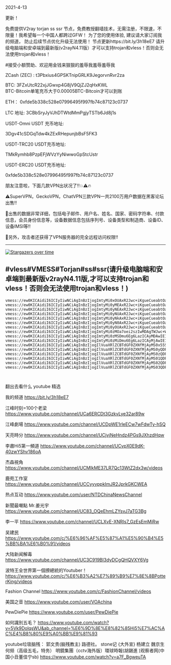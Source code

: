 2021-4-13

更新！

免费提供V2ray torjan ss ssr 节点，免费教授翻墙技术，无需注册，不限速，不限量！我希望每一个中国人都跨过GFW！
为了您的使用体验, 建议请大家订阅我的频道， 防止后续节点优化升级无法使用！   节点更新https://bit.ly/3h18eE7
请升级电脑端和安卓端到最新版(v2rayN4.11版）才可以支持trojan和vless！否则会无法使用trojan和vless！


#接受小额赞助、欢迎用金钱来狠狠的羞辱我羞辱羞辱我
 
ZCash (ZEC) : t3Pbxius4GPSKTnipGRLK9JegorvnRvr2za

BTC:   3FZxUtcR22xjJGwxp4G8jV9QjZJ2qHxKWL                               
BTC-Bitcoin单笔充币大于0.00005BTC-Bitcoin才可以到账

ETH： 0xfde5b338c528e07996495f997fb74c87123c0737
  
LTC 地址:   3CBbSryJyVJhDTWtdMmPgjyTSTb6Jd8j1s



USDT-Omni USDT 充币地址:  

3Dgv41cSDGqTdw4kZExRHepunjbBsF5FK3

USDT-TRC20  USDT充币地址:

TMkRymhb8PzpEFjWVzYyNiwwoGpStcUstr

USDT-ERC20 USDT充币地址:
 
0xfde5b338c528e07996495f997fb74c87123c0737
 
 
朋友注意啦，下面几款VPN出状况了‼️💥⚠️🔥

⚠️SuperVPN，GeckoVPN，ChatVPN三款VPN一共2100万用户数据在黑客论坛出售‼️

💢出售的数据非常详细，包括电子邮件、用户名、姓名、国家、密码字符串、付款信息，会员身份信息等，设备数据信息包括序列号、设备类型和制造商、设备ID、设备IMSI等‼️

💢另外，攻击者还获得了VPN服务器的完全远程访问权限‼️

--------------------------------
[![Stargazers over time](
https://github.com/JACKUSR2089/v2ray-subscribed/blob/master/3-28.PNG)](https://starchart.cc/phlinhng/v2ray-tcp-tls-web)


 
#vless#VMESS#Torjan#ss#ssr(请升级电脑端和安卓端到最新版v2rayN4.11版,才可以支持trojan和vless！否则会无法使用trojan和vless！)
----------------------------------------------------------------------------------------------------------------------------------------------------
~~~
vmess://ew0KICAidiI6ICIyIiwNCiAgInBzIjogImtyMi0xOUAxR2Jwc+iKgueCueabtOaWsCBodHRwczovL2JpdC5seS8zaDE4ZUU3IiwNCiAgImFkZCI6ICIxMDQuMjUuMTc1LjY5IiwNCiAgInBvcnQiOiAiNDQzIiwNCiAgImlkIjogImE5Y2QxMjZhLTdjMDUtNDFhZi1hZDBlLWExODVlYWJjODljOCIsDQogICJhaWQiOiAiMSIsDQogICJuZXQiOiAid3MiLA0KICAidHlwZSI6ICJub25lIiwNCiAgImhvc3QiOiAidmluY2VudC1qYWNrc29uLmNmIiwNCiAgInBhdGgiOiAiL1RoZS1HcmVhdC1Bd2FrZW5pbmdfdndzIiwNCiAgInRscyI6ICJ0bHMiLA0KICAic25pIjogIiINCn0=
vmess://ew0KICAidiI6ICIyIiwNCiAgInBzIjogImtyMi0yMEAxR2Jwc+iKgueCueabtOaWsCBodHRwczovL2JpdC5seS8zaDE4ZUU3IiwNCiAgImFkZCI6ICIxMDQuMjAuODEuMjQwIiwNCiAgInBvcnQiOiAiNDQzIiwNCiAgImlkIjogImE5Y2QxMjZhLTdjMDUtNDFhZi1hZDBlLWExODVlYWJjODljOCIsDQogICJhaWQiOiAiMSIsDQogICJuZXQiOiAid3MiLA0KICAidHlwZSI6ICJub25lIiwNCiAgImhvc3QiOiAidmluY2VudC1qYWNrc29uLmNmIiwNCiAgInBhdGgiOiAiL1RoZS1HcmVhdC1Bd2FrZW5pbmdfdndzIiwNCiAgInRscyI6ICJ0bHMiLA0KICAic25pIjogIiINCn0=
vmess://ew0KICAidiI6ICIyIiwNCiAgInBzIjogImtyMi0yNEAxR2Jwc+iKgueCueabtOaWsCBodHRwczovL2JpdC5seS8zaDE4ZUU3IiwNCiAgImFkZCI6ICIxMDQuMjEuNzYuMjI5IiwNCiAgInBvcnQiOiAiNDQzIiwNCiAgImlkIjogImE5Y2QxMjZhLTdjMDUtNDFhZi1hZDBlLWExODVlYWJjODljOCIsDQogICJhaWQiOiAiMSIsDQogICJuZXQiOiAid3MiLA0KICAidHlwZSI6ICJub25lIiwNCiAgImhvc3QiOiAidmluY2VudC1qYWNrc29uLmNmIiwNCiAgInBhdGgiOiAiL1RoZS1HcmVhdC1Bd2FrZW5pbmdfdndzIiwNCiAgInRscyI6ICJ0bHMiLA0KICAic25pIjogIiINCn0=
vmess://ew0KICAidiI6ICIyIiwNCiAgInBzIjogImtyMi0yNUAxR2Jwc+iKgueCueabtOaWsCBodHRwczovL2JpdC5seS8zaDE4ZUU3IiwNCiAgImFkZCI6ICIxMDQuMTcuMTg4LjkxIiwNCiAgInBvcnQiOiAiNDQzIiwNCiAgImlkIjogImE5Y2QxMjZhLTdjMDUtNDFhZi1hZDBlLWExODVlYWJjODljOCIsDQogICJhaWQiOiAiMSIsDQogICJuZXQiOiAid3MiLA0KICAidHlwZSI6ICJub25lIiwNCiAgImhvc3QiOiAidmluY2VudC1qYWNrc29uLmNmIiwNCiAgInBhdGgiOiAiL1RoZS1HcmVhdC1Bd2FrZW5pbmdfdndzIiwNCiAgInRscyI6ICJ0bHMiLA0KICAic25pIjogIiINCn0=
vmess://ew0KICAidiI6ICIyIiwNCiAgInBzIjogImtyMi0yNkAxR2Jwc+iKgueCueabtOaWsCBodHRwczovL2JpdC5seS8zaDE4ZUU3IiwNCiAgImFkZCI6ICIxMDQuMTYuMTgyLjE1IiwNCiAgInBvcnQiOiAiNDQzIiwNCiAgImlkIjogImE5Y2QxMjZhLTdjMDUtNDFhZi1hZDBlLWExODVlYWJjODljOCIsDQogICJhaWQiOiAiMSIsDQogICJuZXQiOiAid3MiLA0KICAidHlwZSI6ICJub25lIiwNCiAgImhvc3QiOiAidmluY2VudC1qYWNrc29uLmNmIiwNCiAgInBhdGgiOiAiL1RoZS1HcmVhdC1Bd2FrZW5pbmdfdndzIiwNCiAgInRscyI6ICJ0bHMiLA0KICAic25pIjogIiINCn0=
vmess://ew0KICAidiI6ICIyIiwNCiAgInBzIjogImtyMi0yN0AxR2Jwc+iKgueCueabtOaWsCBodHRwczovL2JpdC5seS8zaDE4ZUU3IiwNCiAgImFkZCI6ICIxMDQuMTYuMTgxLjE1IiwNCiAgInBvcnQiOiAiNDQzIiwNCiAgImlkIjogImE5Y2QxMjZhLTdjMDUtNDFhZi1hZDBlLWExODVlYWJjODljOCIsDQogICJhaWQiOiAiMSIsDQogICJuZXQiOiAid3MiLA0KICAidHlwZSI6ICJub25lIiwNCiAgImhvc3QiOiAidmluY2VudC1qYWNrc29uLmNmIiwNCiAgInBhdGgiOiAiL1RoZS1HcmVhdC1Bd2FrZW5pbmdfdndzIiwNCiAgInRscyI6ICJ0bHMiLA0KICAic25pIjogIiINCn0=
vmess://ew0KICAidiI6ICIyIiwNCiAgInBzIjogImtyMi0yOUAxR2Jwc+iKgueCueabtOaWsCBodHRwczovL2JpdC5seS8zaDE4ZUU3IiwNCiAgImFkZCI6ICIxMDQuMTkuMjMuMjQiLA0KICAicG9ydCI6ICI0NDMiLA0KICAiaWQiOiAiYTljZDEyNmEtN2MwNS00MWFmLWFkMGUtYTE4NWVhYmM4OWM4IiwNCiAgImFpZCI6ICIxIiwNCiAgIm5ldCI6ICJ3cyIsDQogICJ0eXBlIjogIm5vbmUiLA0KICAiaG9zdCI6ICJ2aW5jZW50LWphY2tzb24uY2YiLA0KICAicGF0aCI6ICIvVGhlLUdyZWF0LUF3YWtlbmluZ192d3MiLA0KICAidGxzIjogInRscyIsDQogICJzbmkiOiAiIg0KfQ==
vmess://ew0KICAidiI6ICIyIiwNCiAgInBzIjogImtyMi0zMOa7oei2szIwMDAgTWJwc+W4piDlrr0g6ZyAIOaxguWzsOWAvCDpgJ8g5bqmICAzMDcyMDAga0IvcyAg5pWwIOaNruS4reW/g0hLRyIsDQogICJhZGQiOiAiMTA0LjE2LjE2LjI1NSIsDQogICJwb3J0IjogIjQ0MyIsDQogICJpZCI6ICJhOWNkMTI2YS03YzA1LTQxYWYtYWQwZS1hMTg1ZWFiYzg5YzgiLA0KICAiYWlkIjogIjEiLA0KICAibmV0IjogIndzIiwNCiAgInR5cGUiOiAibm9uZSIsDQogICJob3N0IjogInZpbmNlbnQtamFja3Nvbi5jZiIsDQogICJwYXRoIjogIi9UaGUtR3JlYXQtQXdha2VuaW5nX3Z3cyIsDQogICJ0bHMiOiAidGxzIiwNCiAgInNuaSI6ICIiDQp9
vmess://ew0KICAidiI6ICIyIiwNCiAgInBzIjogImtyMi0zMSDmu6Eg6LazICAyMDAwIE1icHPluKYg5a69IOmcgOaxguWzsOWAvCDpgJ8g5bqmICAyNjkzMTIga0IvcyIsDQogICJhZGQiOiAiMTA0LjE2LjE2Ny4xMzgiLA0KICAicG9ydCI6ICI0NDMiLA0KICAiaWQiOiAiYTljZDEyNmEtN2MwNS00MWFmLWFkMGUtYTE4NWVhYmM4OWM4IiwNCiAgImFpZCI6ICIxIiwNCiAgIm5ldCI6ICJ3cyIsDQogICJ0eXBlIjogIm5vbmUiLA0KICAiaG9zdCI6ICJ2aW5jZW50LWphY2tzb24uY2YiLA0KICAicGF0aCI6ICIvVGhlLUdyZWF0LUF3YWtlbmluZ192d3MiLA0KICAidGxzIjogInRscyIsDQogICJzbmkiOiAiIg0KfQ==
vmess://ew0KICAidiI6ICIyIiwNCiAgInBzIjogImtyMi0zMiDmu6Eg6LazICAyMjAwIE1icHPluKYg5a69IOmcgOaxgiDpgJ/luqYzMDIwODAga0IvcyIsDQogICJhZGQiOiAiMTA0LjE2LjIwNy4xOTYiLA0KICAicG9ydCI6ICI0NDMiLA0KICAiaWQiOiAiYTljZDEyNmEtN2MwNS00MWFmLWFkMGUtYTE4NWVhYmM4OWM4IiwNCiAgImFpZCI6ICIxIiwNCiAgIm5ldCI6ICJ3cyIsDQogICJ0eXBlIjogIm5vbmUiLA0KICAiaG9zdCI6ICJ2aW5jZW50LWphY2tzb24uY2YiLA0KICAicGF0aCI6ICIvVGhlLUdyZWF0LUF3YWtlbmluZ192d3MiLA0KICAidGxzIjogInRscyIsDQogICJzbmkiOiAiIg0KfQ==
vmess://ew0KICAidiI6ICIyIiwNCiAgInBzIjogIlVuaXRlZCBTdGF0ZXNfMjAyMS0x55S15L+hQDFHYnBzIOiKgueCueabtOaWsCBodHRwczovL2JpdC5seS8zaDE4ZUU3IiwNCiAgImFkZCI6ICJ3d3cuZGlnaXRhbG9jZWFuLmNvbSIsDQogICJwb3J0IjogIjQ0MyIsDQogICJpZCI6ICIxYTU0ZTc1Ni1kNDU0LTQ1YTAtYWVmYS1lOTUxNGUxZGExZjEiLA0KICAiYWlkIjogIjEiLA0KICAibmV0IjogIndzIiwNCiAgInR5cGUiOiAibm9uZSIsDQogICJob3N0IjogInZpbmNlbnQtamFja3NvbjIwMjEuY2YiLA0KICAicGF0aCI6ICIvVGhlLUdyZWF0LUF3YWtlbmluZ192d3MiLA0KICAidGxzIjogInRscyIsDQogICJzbmkiOiAiIg0KfQ==
vmess://ew0KICAidiI6ICIyIiwNCiAgInBzIjogIlVuaXRlZCBTdGF0ZXNfMjAyMS0yQDFHYnBz6IqC54K55pu05pawIGh0dHBzOi8vYml0Lmx5LzNoMThlRTciLA0KICAiYWRkIjogInZpbmNlbnQtamFja3NvbjIwMjEuY2YiLA0KICAicG9ydCI6ICI0NDMiLA0KICAiaWQiOiAiMWE1NGU3NTYtZDQ1NC00NWEwLWFlZmEtZTk1MTRlMWRhMWYxIiwNCiAgImFpZCI6ICIxIiwNCiAgIm5ldCI6ICJ3cyIsDQogICJ0eXBlIjogIm5vbmUiLA0KICAiaG9zdCI6ICJ2aW5jZW50LWphY2tzb24yMDIxLmNmIiwNCiAgInBhdGgiOiAiL1RoZS1HcmVhdC1Bd2FrZW5pbmdfdndzIiwNCiAgInRscyI6ICJ0bHMiLA0KICAic25pIjogIiINCn0=
vmess://ew0KICAidiI6ICIyIiwNCiAgInBzIjogIlVuaXRlZCBTdGF0ZXNfMjAyMS0zQDFHYnBz6IqC54K55pu05pawIGh0dHBzOi8vYml0Lmx5LzNoMThlRTciLA0KICAiYWRkIjogImljb29rLnR3IiwNCiAgInBvcnQiOiAiNDQzIiwNCiAgImlkIjogIjFhNTRlNzU2LWQ0NTQtNDVhMC1hZWZhLWU5NTE0ZTFkYTFmMSIsDQogICJhaWQiOiAiMSIsDQogICJuZXQiOiAid3MiLA0KICAidHlwZSI6ICJub25lIiwNCiAgImhvc3QiOiAidmluY2VudC1qYWNrc29uMjAyMS5jZiIsDQogICJwYXRoIjogIi9UaGUtR3JlYXQtQXdha2VuaW5nX3Z3cyIsDQogICJ0bHMiOiAidGxzIiwNCiAgInNuaSI6ICIiDQp9
vmess://ew0KICAidiI6ICIyIiwNCiAgInBzIjogIlVuaXRlZCBTdGF0ZXNfMjAyMS01QDFHYnBz6IqC54K55pu05pawIGh0dHBzOi8vYml0Lmx5LzNoMThlRTciLA0KICAiYWRkIjogInd3dy5nYXJtaW4uY29tIiwNCiAgInBvcnQiOiAiNDQzIiwNCiAgImlkIjogIjFhNTRlNzU2LWQ0NTQtNDVhMC1hZWZhLWU5NTE0ZTFkYTFmMSIsDQogICJhaWQiOiAiMSIsDQogICJuZXQiOiAid3MiLA0KICAidHlwZSI6ICJub25lIiwNCiAgImhvc3QiOiAidmluY2VudC1qYWNrc29uMjAyMS5jZiIsDQogICJwYXRoIjogIi9UaGUtR3JlYXQtQXdha2VuaW5nX3Z3cyIsDQogICJ0bHMiOiAidGxzIiwNCiAgInNuaSI6ICIiDQp9
vmess://ew0KICAidiI6ICIyIiwNCiAgInBzIjogIlVuaXRlZCBTdGF0ZXNfMjAyMS02QDFHYnBz6IqC54K55pu05pawIGh0dHBzOi8vYml0Lmx5LzNoMThlRTciLA0KICAiYWRkIjogIjEwNC4xOC4xMzUuMjA4IiwNCiAgInBvcnQiOiAiNDQzIiwNCiAgImlkIjogIjFhNTRlNzU2LWQ0NTQtNDVhMC1hZWZhLWU5NTE0ZTFkYTFmMSIsDQogICJhaWQiOiAiMSIsDQogICJuZXQiOiAid3MiLA0KICAidHlwZSI6ICJub25lIiwNCiAgImhvc3QiOiAidmluY2VudC1qYWNrc29uMjAyMS5jZiIsDQogICJwYXRoIjogIi9UaGUtR3JlYXQtQXdha2VuaW5nX3Z3cyIsDQogICJ0bHMiOiAidGxzIiwNCiAgInNuaSI6ICIiDQp9
vmess://ew0KICAidiI6ICIyIiwNCiAgInBzIjogIlVuaXRlZCBTdGF0ZXNfMjAyMS03QDFHYnBz6IqC54K55pu05pawIGh0dHBzOi8vYml0Lmx5LzNoMThlRTciLA0KICAiYWRkIjogIjEwNC4yMC4xMzAuNDMiLA0KICAicG9ydCI6ICI0NDMiLA0KICAiaWQiOiAiMWE1NGU3NTYtZDQ1NC00NWEwLWFlZmEtZTk1MTRlMWRhMWYxIiwNCiAgImFpZCI6ICIxIiwNCiAgIm5ldCI6ICJ3cyIsDQogICJ0eXBlIjogIm5vbmUiLA0KICAiaG9zdCI6ICJ2aW5jZW50LWphY2tzb24yMDIxLmNmIiwNCiAgInBhdGgiOiAiL1RoZS1HcmVhdC1Bd2FrZW5pbmdfdndzIiwNCiAgInRscyI6ICJ0bHMiLA0KICAic25pIjogIiINCn0=



 ~~~
翻出去看什么
youtube 精选

我的频道                       https://bit.ly/3h18eE7
 
江峰时刻=100个老梁                 https://www.youtube.com/channel/UCa6ERCDt3GzkvLye32ar89w

江峰劇場                  https://www.youtube.com/channel/UCDpWE1rleECw7wFdwTy-hSQ

天亮時分                  https://www.youtube.com/channel/UCjvjNeHndz4PGs9JXhzdHqw

李肅Hi5第一頻道            https://www.youtube.com/channel/UCvpX0E9dK-40zwYShv186oA

杰森視角                   https://www.youtube.com/channel/UCMIkME37LR7Qc13WtZ2dx3w/videos           
 
鹿苑工作室                 https://www.youtube.com/channel/UCCyyvppkImJR2JprkGKCWEA

热点互动                   https://www.youtube.com/user/NTDChinaNewsChannel

新聞最嘲點 Mr.姜光宇        https://www.youtube.com/channel/UC83_OQeEhmLZYsvJ7aTG3Bg

李一平                     https://www.youtube.com/channel/UCLXvE-XNRIs7_GzEsEmMiRw

吴建民                     https://www.youtube.com/c/%E6%96%AF%E5%87%A1%E5%90%B4%E5%BB%BA%E6%B0%91/videos

大陆新闻解毒                https://www.youtube.com/channel/UC3C919BI3dyDCgQHQVXY6Vg

波特王全世界第一個撩總統的Youtuber！https://www.youtube.com/c/%E6%B3%A2%E7%89%B9%E7%8E%8BPotterKing/videos

Fashion Channel            https://www.youtube.com/c/FashionChannel/videos

美国之音                    https://www.youtube.com/user/VOAchina  

PewDiePie                  https://www.youtube.com/user/PewDiePie 

如何識別五毛？             https://www.youtube.com/watch?v=5Vk9DolqsWU&ab_channel=%E6%9D%8E%E8%82%85Hi5%E7%AC%AC%E4%B8%80%E9%A0%BB%E9%81%93

youtube垃圾脑残： 郭文贵(脑残教主)  路德社。   stone记 {大外宣}  杨建立  魏京生   何频（高级五毛，特务）  明鏡集團（cctv海外版）環球時報(胡錫進 )观察者网(中国小丑董佳宁sb)
https://www.youtube.com/watch?v=a7F_BgweuTA

